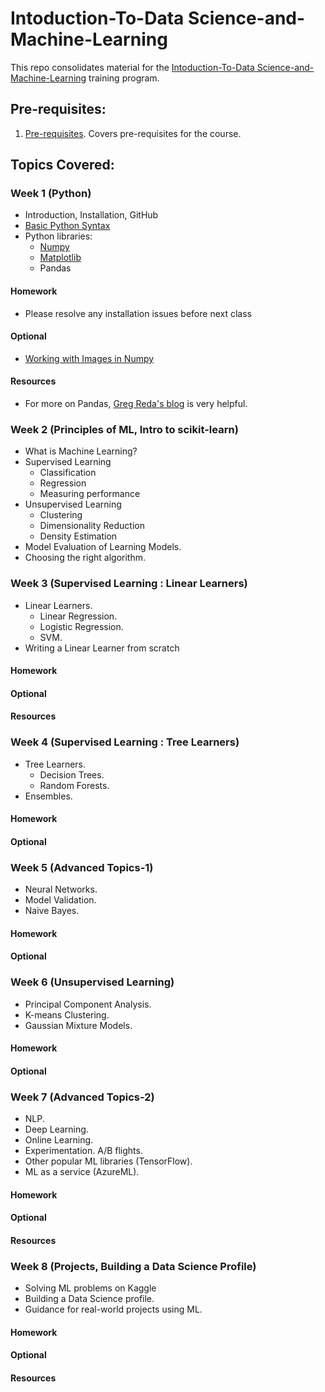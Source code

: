 # Intoduction-To-Data Science-and-Machine-Learning

This repo consolidates material for the [Intoduction-To-Data Science-and-Machine-Learning](http://www.z2datalabs.com/data-science) training program.

## Pre-requisites:

1. [Pre-requisites](week0).
Covers pre-requisites for the course.

## Topics Covered:

### Week 1 (Python)
- Introduction, Installation, GitHub
- [Basic Python Syntax](week1/code/1-python-tutorial.ipynb)
- Python libraries:
  - [Numpy](week1/code/2-numpy.ipynb)
  - [Matplotlib](week1/code/3-matplotlib.ipynb)
  - Pandas

#### Homework
- Please resolve any installation issues before next class

#### Optional
- [Working with Images in Numpy](week1/code/image-operations.ipynb)

#### Resources
- For more on Pandas, [Greg Reda's blog](http://www.gregreda.com/2013/10/26/intro-to-pandas-data-structures/) is very helpful.

### Week 2 (Principles of ML, Intro to scikit-learn)
- What is Machine Learning?
- Supervised Learning
    - Classification
    - Regression
    - Measuring performance
- Unsupervised Learning
    - Clustering
    - Dimensionality Reduction
    - Density Estimation
- Model Evaluation of Learning Models.
- Choosing the right algorithm.

### Week 3 (Supervised Learning : Linear Learners)
- Linear Learners.
    - Linear Regression.
    - Logistic Regression.
    - SVM.
- Writing a Linear Learner from scratch

#### Homework

#### Optional

#### Resources

### Week 4 (Supervised Learning : Tree Learners)
- Tree Learners.
    - Decision Trees.
    - Random Forests.
- Ensembles.

#### Homework

#### Optional

### Week 5 (Advanced Topics-1)
- Neural Networks.
- Model Validation.
- Naive Bayes.


#### Homework

#### Optional

### Week 6 (Unsupervised Learning)
- Principal Component Analysis.
- K-means Clustering.
- Gaussian Mixture Models.

#### Homework

#### Optional

### Week 7 (Advanced Topics-2)
- NLP.
- Deep Learning.
- Online Learning.
- Experimentation. A/B flights.
- Other popular ML libraries (TensorFlow).
- ML as a service (AzureML).

#### Homework

#### Optional

#### Resources

### Week 8 (Projects, Building a Data Science Profile)
- Solving ML problems on Kaggle
- Building a Data Science profile.
- Guidance for real-world projects using ML.

#### Homework

#### Optional

#### Resources
